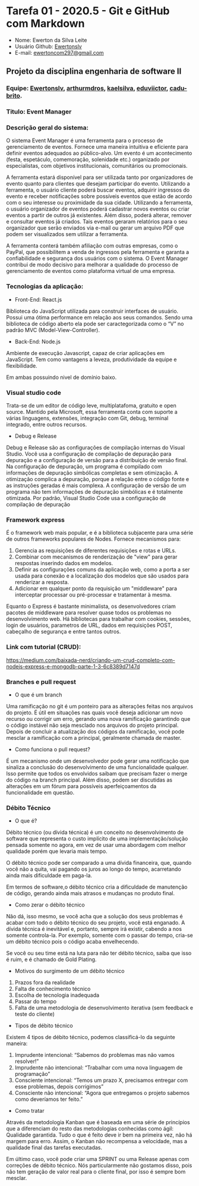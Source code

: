 # Tarefa 01 - 2020.5 - Git e GitHub com Markdown

- Nome: Ewerton da Silva Leite
- Usuário Github: [Ewertonslv](github.com/Ewertonslv)
- E-mail: ewertoncom297@gmail.com


## Projeto da disciplina engenharia de software II
### Equipe: [Ewertonslv](https://github.com/Ewertonslv), [arthurmdros](https://github.com/arthurmdros), [kaelsilva](https://github.com/kaelsilva), [eduviictor](https://github.com/eduviictor), [cadu-brito](https://github.com/cadu-brito).
### Titulo: Event Manager  
### Descrição geral do sistema: 
O sistema Event Manager é uma ferramenta para o processo de gerenciamento de eventos. Fornece uma maneira intuitiva e eficiente para definir eventos adequados ao público-alvo. Um evento é um acontecimento (festa, espetáculo, comemoração, solenidade etc.) organizado por especialistas, com objetivos institucionais, comunitários ou promocionais.

A ferramenta estará disponível para ser utilizada tanto por organizadores de evento quanto para clientes que desejam participar do evento. Utilizando a ferramenta, o usuário cliente poderá buscar eventos, adquirir ingressos do evento e receber notificações sobre possíveis eventos que estão de acordo com o seu interesse ou proximidade da sua cidade. Utilizando a ferramenta, o usuário organizador de eventos poderá cadastrar novos eventos ou criar eventos a partir de outros já existentes. Além disso, poderá alterar, remover e consultar eventos já criados. Tais eventos geraram relatórios para o seu organizador que serão enviados via e-mail ou gerar um arquivo PDF que podem ser visualizados sem utilizar a ferramenta.

A ferramenta conterá também afiliação com outras empresas, como o PayPal, que possibilitem a venda de ingressos pela ferramenta e garanta a confiabilidade e segurança dos usuários com o sistema. O Event Manager contribui de modo decisivo para melhorar a qualidade do processo de gerenciamento de eventos como plataforma virtual de uma empresa.

### Tecnologias da aplicação:
- Front-End: React.js

Biblioteca do JavaScript utilizada para construir interfaces de usuário. Possui uma ótima performance em relação aos seus comandos. Sendo uma biblioteca de código aberto ela pode ser caractegorizada como o “V” no padrão MVC (Model-View-Controller). 
- Back-End: Node.js

Ambiente de execução Javascript, capaz de criar aplicações em JavaScript. Tem como vantagens a leveza, produtividade da equipe e flexibilidade.  

Em ambas possuindo nivel de domínio baixo. 

### Visual studio code
Trata-se de um editor de código leve, multiplatafoma, gratuito e open source. Mantido pela Microsoft, essa ferramenta conta com suporte a várias linguagens, extensões, integração com Git, debug, terminal integrado, entre outros recursos. 
- Debug e Release

Debug e Release são as configurações de compilação internas do Visual Studio. Você usa a configuração de compilação de depuração para depuração e a configuração de versão para a distribuição de versão final.
Na configuração de depuração, um programa é compilado com informações de depuração simbólicas completas e sem otimização. A otimização complica a depuração, porque a relação entre o código fonte e as instruções geradas é mais complexa. A configuração de versão de um programa não tem informações de depuração simbólicas e é totalmente otimizada.
Por padrão, Visual Studio Code usa a configuração de compilação de depuração

### Framework express
É o framework web mais popular, e é a biblioteca subjacente para uma série de outros frameworks populares de Nodes. Fornece mecanismos para:

1. Gerencia as requisições de diferentes requisições e rotas e URLs.
2. Combinar com mecanismos de renderização de "view" para gerar respostas inserindo dados em modelos.
3. Definir as configurações comuns da aplicação web, como a porta a ser usada para conexão e a localização dos modelos que são usados para renderizar a resposta.
4. Adicionar em qualquer ponto da requisição um "middleware" para interceptar processar ou pré-processar e tratamentar à mesma.

Equanto o Express é bastante minimalista, os desenvolvedores criam pacotes de middleware para resolver quase todos os problemas no desenvolvimento web. Há bibliotecas para trabalhar com cookies, sessões, login de usuários, parametros de URL, dados em requisições POST, cabeçalho de segurança e entre tantos outros.
### Link com tutorial (CRUD):
https://medium.com/baixada-nerd/criando-um-crud-completo-com-nodejs-express-e-mongodb-parte-1-3-6c8389d7147d

### Branches e pull request
- O que é um branch

Uma ramificação no git é um ponteiro para as alterações feitas nos arquivos do projeto. É útil em situações nas quais você deseja adicionar um novo recurso ou corrigir um erro, gerando uma nova ramificação garantindo que o código instável não seja mesclado nos arquivos do projeto principal. Depois de concluir a atualização dos códigos da ramificação, você pode mesclar a ramificação com a principal, geralmente chamada de master.
- Como funciona o pull request?

É um mecanismo onde um desenvolvedor pode gerar uma notificação que sinaliza a conclusão do desenvolvimento de uma funcionalidade qualquer. Isso permite que todos os envolvidos saibam que precisam fazer o merge do código na branch principal. Além disso, podem ser discutidas as alterações em um fórum para possíveis aperfeiçoamentos da funcionalidade em questão.

### Débito Técnico
- O que é?

Débito técnico (ou dívida técnica) é um conceito no desenvolvimento de software que representa o custo implícito de uma implementação/solução pensada somente no agora, em vez de usar uma abordagem com melhor qualidade porém que levaria mais tempo.

O débito técnico pode ser comparado a uma dívida financeira, que, quando você não a quita, vai pagando os juros ao longo do tempo, acarretando ainda mais dificuldade em paga-la.

Em termos de software,o débito técnico cria a dificuldade de manutenção de código, gerando ainda mais atrasos e mudanças no produto final.
- Como zerar o débito técnico

Não dá, isso mesmo, se você acha que a solução dos seus problemas é acabar com todo o débito técnico do seu projeto, você está enganado. A dívida técnica é inevitável e, portanto, sempre irá existir, cabendo a nos somente controla-la. Por exemplo, somente com o passar do tempo, cria-se um débito técnico pois o código acaba envelhecendo.

Se você ou seu time está na luta para não ter débito técnico, saiba que isso é ruim, e é chamado de Gold Plating.

- Motivos do surgimento de um débito técnico
1. Prazos fora da realidade
2. Falta de conhecimento técnico
3. Escolha de tecnologia inadequada
4. Passar do tempo
5. Falta de uma metodologia de desenvolvimento iterativa (sem feedback e teste do cliente)

- Tipos de débito técnico

Existem 4 tipos de débito técnico, podemos classificá-lo da seguinte maneira:
1. Imprudente intencional: “Sabemos do problemas mas não vamos resolver!”
2. Imprudente não intencional: “Trabalhar com uma nova linguagem de programação”
3. Consciente intencional: “Temos um prazo X, precisamos entregar com esse problemas, depois corrigimos”
4. Consciente não intencional: “Agora que entregamos o projeto sabemos como deveríamos ter feito.”

- Como tratar

Através da metodologia Kanban que é baseada em uma série de princípios que a diferenciam do resto das metodologias conhecidas como ágil: Qualidade garantida. Tudo o que é feito deve ir bem na primeira vez, não há margem para erro. Assim, o Kanban não recompensa a velocidade, mas a qualidade final das tarefas executadas.

Em último caso, você pode criar uma SPRINT ou uma Release apenas com correções de débito técnico. Nós particularmente não gostamos disso, pois não tem geração de valor real para o cliente final, por isso é sempre bom mesclar.
